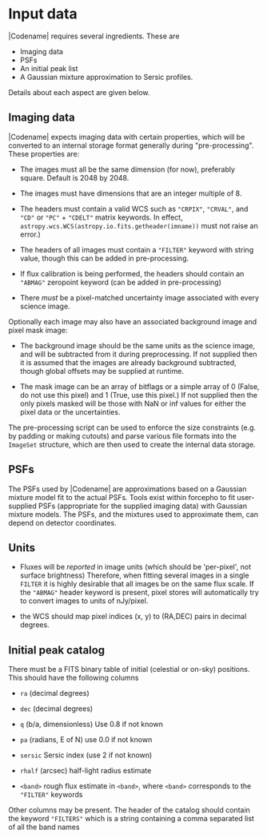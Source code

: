 Input data
==========

|Codename| requires several ingredients.  These are

* Imaging data
* PSFs
* An initial peak list
* A Gaussian mixture approximation to Sersic profiles.

Details about each aspect are given below.

Imaging data
------------

|Codename| expects imaging data with certain properties, which will be converted
to an internal storage format generally during "pre-processing".  These
properties are:

* The images must all be the same dimension (for now), preferably square.
  Default is 2048 by 2048.

* The images must have dimensions that are an integer multiple of 8.

* The headers must contain a valid WCS such as `"CRPIX"`, `"CRVAL"`, and `"CD"`
   or `"PC"` + `"CDELT"` matrix keywords.  In effect,
   `astropy.wcs.WCS(astropy.io.fits.getheader(imname))` must not raise an
   error.)

* The headers of all images must contain a `"FILTER"` keyword with string value,
  though this can be added in pre-processing.

* If flux calibration is being performed, the headers should contain an
  `"ABMAG"` zeropoint keyword (can be added in pre-processing)

* There _must_ be a pixel-matched uncertainty image associated with every
  science image.

Optionally each image may also have an associated background image and pixel
mask image:

* The background image should be the same units as the science image, and will
  be subtracted from it during preprocessing.  If not supplied then it is
  assumed that the images are already background subtracted, though global
  offsets may be supplied at runtime.

* The mask image can be an array of bitflags or a simple array of 0 (False, do
  not use this pixel) and 1 (True, use this pixel.)  If not supplied then the
  only pixels masked will be those with NaN or inf values for either the pixel
  data or the uncertainties.

The pre-processing script can be used to enforce the size constraints (e.g. by
padding or making cutouts) and parse various file formats into the `ImageSet`
structure, which are then used to create the internal data storage.

PSFs
----

The PSFs used by |Codename| are approximations based on a Gaussian mixture model
fit to the actual PSFs.  Tools exist within forcepho to fit user-supplied PSFs
(appropriate for the supplied imaging data) with Gaussian mixture models.  The
PSFs, and the mixtures used to approximate them, can depend on detector
coordinates.


Units
-----

* Fluxes will be *reported* in image units (which should be 'per-pixel', not
  surface brightness)  Therefore, when fitting several images in a single
  `FILTER` it is highly desirable that all images be on the same flux scale.  If
  the `"ABMAG"` header keyword is present, pixel stores will automatically try
  to convert images to units of nJy/pixel.

* the WCS should map pixel indices (x, y) to (RA,DEC) pairs in decimal degrees.

Initial peak catalog
--------------------

There must be a FITS binary table of initial (celestial or on-sky) positions.
This should have the following columns

* `ra` (decimal degrees)

* `dec` (decimal degrees)

* `q` (b/a, dimensionless) Use 0.8 if not known

* `pa` (radians, E of N) use 0.0 if not known

* `sersic` Sersic index (use 2 if not known)

* `rhalf` (arcsec) half-light radius estimate

* `<band>` rough flux estimate in `<band>`, where `<band>` corresponds to the `"FILTER"` keywords

Other columns may be present. The header of the catalog should contain the
keyword `"FILTERS"` which is a string containing a comma separated list of all
the band names
